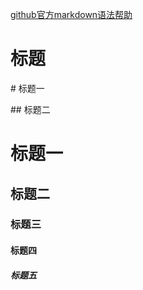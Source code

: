 [github官方markdown语法帮助](https://docs.github.com/en/free-pro-team@latest/github/writing-on-github/basic-writing-and-formatting-syntax)

# 标题

\# 标题一 

\#\# 标题二

# 标题一

## 标题二

### 标题三

#### 标题四

##### 标题五

